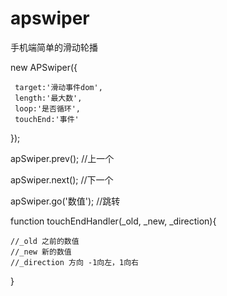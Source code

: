 # apswiper
手机端简单的滑动轮播

 new APSwiper({
 
     target:'滑动事件dom',
     length:'最大数',
     loop:'是否循环',
     touchEnd:'事件'
     
 });
 
 apSwiper.prev(); //上一个
 
 apSwiper.next(); //下一个
 
 apSwiper.go('数值'); //跳转
 
 function touchEndHandler(_old, _new, _direction){
 
 	//_old 之前的数值
 	//_new 新的数值
 	//_direction 方向 -1向左，1向右
  
 }
 

